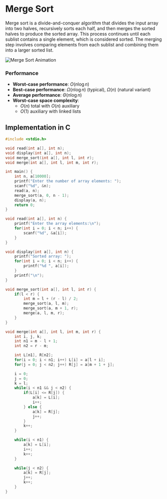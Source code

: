 # Merge Sort

Merge sort is a divide-and-conquer algorithm that divides the input array into two halves, recursively sorts each half, and then merges the sorted halves to produce the sorted array. This process continues until each sublist contains a single element, which is considered sorted. The merging step involves comparing elements from each sublist and combining them into a larger sorted list.

![Merge Sort Animation](https://upload.wikimedia.org/wikipedia/commons/c/cc/Merge-sort-example-300px.gif)

### Performance
- **Worst-case performance**: $O(n \log n)$
- **Best-case performance**: $\Omega(n \log n)$ (typical), $\Omega(n)$ (natural variant)
- **Average performance**: $\Theta(n \log n)$
- **Worst-case space complexity**: 
  - $O(n)$ total with $O(n)$ auxiliary
  - $O(1)$ auxiliary with linked lists

## Implementation in C

```c
#include <stdio.h>

void read(int a[], int n);
void display(int a[], int n);
void merge_sort(int a[], int l, int r);
void merge(int a[], int l, int m, int r);

int main() {
    int n, a[10000];
    printf("Enter the number of array elements: ");
    scanf("%d", &n);
    read(a, n);
    merge_sort(a, 0, n - 1);
    display(a, n);
    return 0;
}

void read(int a[], int n) {
    printf("Enter the array elements:\n");
    for(int i = 0; i < n; i++) {
        scanf("%d", &a[i]);
    }
}

void display(int a[], int n) {
    printf("Sorted array: ");
    for(int i = 0; i < n; i++) {
        printf("%d ", a[i]);
    }
    printf("\n");
}

void merge_sort(int a[], int l, int r) {
    if(l < r) {
        int m = l + (r - l) / 2;
        merge_sort(a, l, m);
        merge_sort(a, m + 1, r);
        merge(a, l, m, r);
    }
}

void merge(int a[], int l, int m, int r) {
    int i, j, k;
    int n1 = m - l + 1;
    int n2 = r - m;

    int L[n1], R[n2];
    for(i = 0; i < n1; i++) L[i] = a[l + i];
    for(j = 0; j < n2; j++) R[j] = a[m + 1 + j];

    i = 0;
    j = 0;
    k = l;
    while(i < n1 && j < n2) {
        if(L[i] <= R[j]) {
            a[k] = L[i];
            i++;
        } else {
            a[k] = R[j];
            j++;
        }
        k++;
    }

    while(i < n1) {
        a[k] = L[i];
        i++;
        k++;
    }

    while(j < n2) {
        a[k] = R[j];
        j++;
        k++;
    }
}
```
